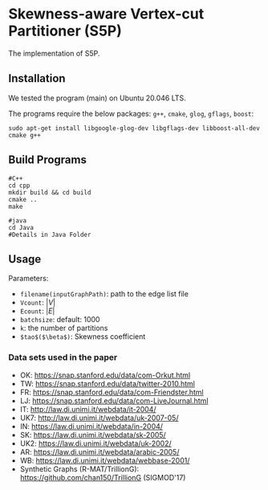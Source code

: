 # Skewness-aware Vertex-cut Partitioner (S5P)
The implementation of S5P.
## Installation
We tested the program (main) on Ubuntu 20.046 LTS.

The programs require the below packages: `g++`, `cmake`, `glog`, `gflags`, `boost`:
```
sudo apt-get install libgoogle-glog-dev libgflags-dev libboost-all-dev cmake g++
```

## Build Programs
```
#C++
cd cpp
mkdir build && cd build
cmake ..
make
```

```
#java
cd Java
#Details in Java Folder
```

## Usage
Parameters:
* `filename(inputGraphPath)`: path to the edge list file
* `Vcount`: $|V|$
* `Ecount`: $|E|$
* `batchsize`: default: 1000
* `k`: the number of partitions
* `$tao$($\beta$)`: Skewness coefficient

### Data sets used in the paper
* OK: https://snap.stanford.edu/data/com-Orkut.html
* TW: https://snap.stanford.edu/data/twitter-2010.html
* FR: https://snap.stanford.edu/data/com-Friendster.html
* LJ: https://snap.stanford.edu/data/com-LiveJournal.html
* IT: http://law.di.unimi.it/webdata/it-2004/
* UK7: http://law.di.unimi.it/webdata/uk-2007-05/
* IN: https://law.di.unimi.it/webdata/in-2004/
* SK: https://law.di.unimi.it/webdata/sk-2005/
* UK2: https://law.di.unimi.it/webdata/uk-2002/
* AR: https://law.di.unimi.it/webdata/arabic-2005/
* WB: https://law.di.unimi.it/webdata/webbase-2001/
* Synthetic Graphs (R-MAT/TrillionG): https://github.com/chan150/TrillionG (SIGMOD'17)
